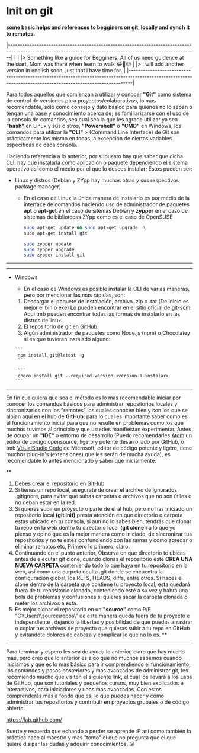 # Init on git


**some basic helps and references to begginers on git, locally and synch it to remotes.**

|-------------------------------------------------------------------------------------------------------------------------------------------------------------|
|                                                                                                                                                             |
|> Something like a guide for Begginers. All of us need guidence at the start, Mom was there when learn to walk 😂🤩😛                                       |
|> i will add another version in english soon, just that i have time for.                                                                                     |
|-------------------------------------------------------------------------------------------------------------------------------------------------------------|

Para todos aquellos que comienzan a utilizar y conocer **"Git"** como sistema de control de versiones para proyectos/colaborativos, lo mas recomendable, solo como consejo y dato básico para quienes no lo sepan o tengan una base y conocimiento acerca de; es familiarizarse con el uso de la consola de comandos, sea cual sea la que les agrade utilizar ya sea **"bash"** en Linux y sus distros, **"Powershell"** o **"CMD"** en Windows, los comandos para utilizar la **"CLI"** > (Command Line Interface) de Git son prácticamente los mismo en todas, a excepción de ciertas variables específicas de cada  consola.

Haciendo referencia a lo anterior, por supuesto hay que saber que dicha CLI, hay que instalarla como aplicación o paquete dependiendo el sistema operativo así como el medio por el que lo desees instalar; Estos pueden ser:

* Linux y distros (Debian y ZYpp hay muchas otras y sus respectivos package manager)
   * En el caso de Linux la única manera de instalarlo es por medio de la interface de comandos haciendo uso de administrador de paquetes __apt__ o __apt-get__ en el caso de sitemas Debian y __zypper__ en el caso de sistemas de bibliotecas ZYpp como es el caso de OpenSUSE
      
      ```bash
      sudo apt-get update && sudo apt-get upgrade  \
      sudo apt-get install git 
      ```
      ```bash
      sudo zypper update
      sudo zypper upgrade
      sudo zypper install git
      ```
--------------------------------------------------------------------------------------------------------------------------------------------------------------------------------
--------------------------------------------------------------------------------------------------------------------------------------------------------------------------------

* Windows 
   * En el caso de Windows es posible instalar la CLI de varias maneras, pero por mencionar las mas rápidas, son:
   1. Descargar el paquete de instalación, archivo .zip o .tar (De inicio es mejor el bin o exe) 
       Lo pueden encontrar en el [sitio oficial de git-scm](https://git-scm.com/). Aqui tmb pueden encontrar todas las formas de instalarlo en 
       las distros de linux.
    2. El repositorio de [git en GitHub](https://github.com/git/git).
    3. Algún administrador de paquetes como Node.js (npm) o Chocolatey si es que tuvieran instalado alguno:


      ```
       npm install git@latest -g
       ```
       
       ```
       choco install git --required-version <version-a-instalar>
      ```
----------------------------------------------------------------------------------------------------------------------------------------------------------------------------------------------------------------------------------------------------------------------------------------------------------------------------------------------------------------

En fin cualquiera que sea el método es lo mas recomendable iniciar por conocer los comandos básicos para administrar repositorios locales y sincronizarlos con los "remotes" los cuales conocen bien y son los que se alojan aquí en el hub de  **GitHub**; para lo cual es importante saber como es el funcionamiento inicial para que no resulte en problemas como los que muchos tuvimos al principio y que ustedes manifiestan experimentar. 
Antes de ocupar un __"IDE"__ o entorno de desarrollo (Puedo recomendarles [Atom](https://github.com/atom/atom) un editor de código opensource, ligero y potente desarrollado por GitHub, o tmb [VisualStudio Code](https://code.visualstudio.com/Download) de Microsoft, editor de código potente y ligero, tiene muchos plug-in's (extensiones) que les serán de mucha ayuda), es recomendable lo antes mencionado y saber que inicialmente:

**
1. Debes crear el repositorio en GitHub
2. Si tienes un repo local, asegurate de crear el archivo de ignorados .gitignore, para evitar que subas carpetas o archivos que no son útiles o no deban estar en la red.
3. Si quieres subir un proyecto o parte de el al hub, pero no has iniciado un repositorio local __(git init)__ presta atención en que directorio o carpeta estas ubicado en tu consola, si aun no lo sabes bien, tendrás que clonar tu repo en la web dentro tu directorio local __(git clone <https url> <ssh url>)__ a lo que yo pienso y opino que es la mejor manera como iniciado, de sincronizar tus repositorios y no te estes confundiendo con las ramas y como agregar o eliminar remotos etc, Primero lo primero, claro. 
4. Continuando en el punto anterior, Observa en que directorio te ubicas antes de ejecutar git clone, cuando clonas el repositorio este **CREA UNA NUEVA CARPETA** conteniendo todo lo que haya en tu repositorio en la web, así como una carpeta oculta .git donde se encuentra la configuración global, los REFS, HEADS, diffs, entre otros. Si haces el clone dentro de la carpeta que contiene tu proyecto local, esta quedará fuera de tu repositorio clonado, conteniendo esté a su vez y habrá una bola de problemas y confusiones si quieres sacar la carpeta clonada o meter los archivos a esta. 
5. Es mejor clonar el repositorio en un __"source"__ como P/E "C:\\Users\\<tu-usuario>\source\repos\\<todos-tus-repos>" de esta manera queda fuera de tu proyecto e independiente , dejando la libertad y posibilidad de que puedas arrastrar o copiar tus archivos de proyecto que quieras subir a tu repo en GitHub y evitandote dolores de cabeza y complicar lo que no lo es.
**
  
--------------------------------------------------------------------------------------------------------------------------------------------------------------------------------

Para terminar y espero les sea de ayuda lo anterior, claro que hay mucho mas, pero creo que lo anterior es algo que no muchos sabemos cuando iniciamos y que es lo mas básico para ir comprendiendo el funcionamiento, los comandos y pasos posteriores y mas avanzados de administrar git, les recomiendo mucho que visiten el siguiente link, el cual los llevará a los Labs de GitHub, que son tutoriales y pequeños cursos, muy bien explicados e interactivos, para iniciadores y unos mas avanzados. Con estos comprenderás mas a fondo que es, lo que puedes hacer y como administrar tus repositorios y contribuir en proyectos grupales o de código abierto.

https://lab.github.com/

Suerte y recuerda que echando a perder se aprende :P así como también la práctica hace al maestro y mas "tonto" el que no pregunta que el que quiere disipar las dudas y adquirir conocimientos. 😛
